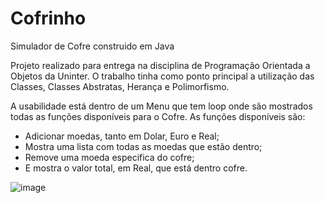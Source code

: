 # Cofrinho
Simulador de Cofre construido em Java

Projeto realizado para entrega na disciplina de Programação Orientada a Objetos da Uninter.
O trabalho tinha como ponto principal a utilização das Classes, Classes Abstratas, Herança e Polimorfismo.

A usabilidade está dentro de um Menu que tem loop onde são mostrados todas as funções disponíveis para o Cofre.
As funções disponíveis são:
 - Adicionar moedas, tanto em Dolar, Euro e Real;
 - Mostra uma lista com todas as moedas que estão dentro;
 - Remove uma moeda especifica do cofre;
 - E mostra o valor total, em Real, que está dentro cofre. 
 
 ![image](https://user-images.githubusercontent.com/60353241/188326215-6aaf0c20-4335-42cf-b9a4-899c8181b767.png)

